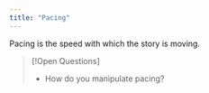 ```yaml
---
title: "Pacing"
---
```

Pacing is the speed with which the story is moving.

>[!Open Questions]
>- How do you manipulate pacing?